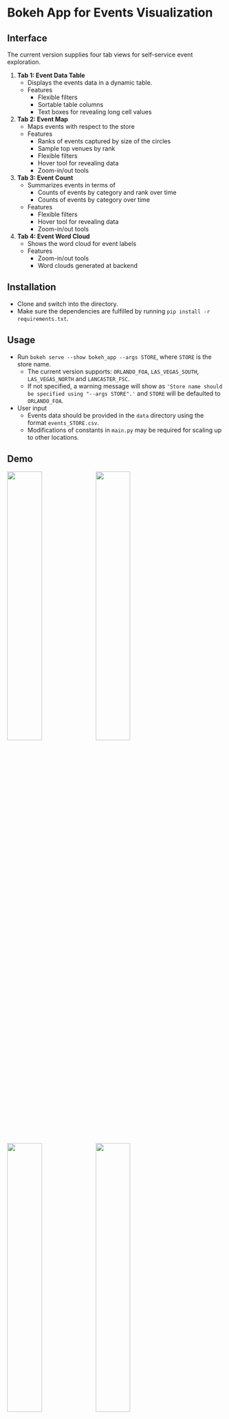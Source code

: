 # Bokeh App for Events Visualization

## Interface
The current version supplies four tab views for self-service event exploration. 
1. <b>Tab 1: Event Data Table</b>
    - Displays the events data in a dynamic table.
    - Features
        - Flexible filters
        - Sortable table columns
        - Text boxes for revealing long cell values
2. <b>Tab 2: Event Map</b>
    - Maps events with respect to the store
    - Features
        - Ranks of events captured by size of the circles
        - Sample top venues by rank
        - Flexible filters
        - Hover tool for revealing data
        - Zoom-in/out tools
3. <b>Tab 3: Event Count</b>
    - Summarizes events in terms of
        - Counts of events by category and rank over time
        - Counts of events by category over time
    - Features
        - Flexible filters
        - Hover tool for revealing data
        - Zoom-in/out tools
4. <b>Tab 4: Event Word Cloud</b>
    - Shows the word cloud for event labels
    - Features
        - Zoom-in/out tools
        - Word clouds generated at backend

## Installation
- Clone and switch into the directory.
- Make sure the dependencies are fulfilled by running `pip install -r requirements.txt`.

## Usage
- Run `bokeh serve --show bokeh_app --args STORE`, where `STORE` is the store name.
    - The current version supports: `ORLANDO_FOA`, `LAS_VEGAS_SOUTH`, `LAS_VEGAS_NORTH` and `LANCASTER_FSC`.
    - If not specified, a warning message will show as `'Store name should be specified using "--args STORE".'` and `STORE` 
    will be defaulted to `ORLANDO_FOA`.
- User input
    - Events data should be provided in the `data` directory using the format `events_STORE.csv`.
    - Modifications of constants in `main.py` may be required for scaling up to other locations.

## Demo
<img src="https://github.com/lullaby1024/CU_Capstone_Project_Ralph_Lauren/blob/master/bokeh_app/demo/bokeh_tab1.png" width="40%">

<img src="https://github.com/lullaby1024/CU_Capstone_Project_Ralph_Lauren/blob/master/bokeh_app/demo/bokeh_tab2.png" width="40%">

<img src="https://github.com/lullaby1024/CU_Capstone_Project_Ralph_Lauren/blob/master/bokeh_app/demo/bokeh_tab3.png" width="40%">

<img src="https://github.com/lullaby1024/CU_Capstone_Project_Ralph_Lauren/blob/master/bokeh_app/demo/bokeh_tab4.png" width="40%">

## Author
- Qi Feng